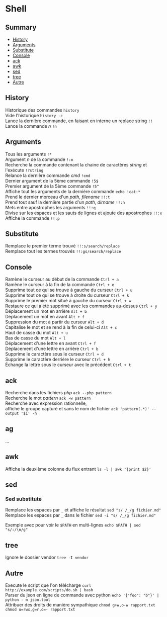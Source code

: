 # Shell

## Summary
- [History](#History)
- [Arguments](#Arguments)
- [Substitute](#Substitute)
- [Console](#Console)
- [ack](#ack)
- [awk](#awk)
- [sed](#sed)
- [tree](#tree)
- [Autre](#Autre)

## History

Historique des commandes `history`  
Vide l'historique `history -c`  
Lance la dernière commande, en faisant en interne un replace string `!!`  
Lance la commande _n_ `!n`

## Arguments
Tous les arguments `!*`  
Argument _n_ de la commande `!:n`  
Recherche la commande contenant la chaine de caractères _string_ et l'exécute `!?string`  
Relance la dernière commande _cmd_ `!cmd`  
Dernier argument de la 5ème commande `!5$`  
Premier argument de la 5ème commande `!5^`  
Affiche tout les arguments de la dernière commande `echo !cat:*`  
Prend le dernier morceau d'un _path_, _filename_ `!!:t`  
Prend tout sauf la dernière partie d'un _path_, _dirname_ `!!:h`  
Mets entre apostrophes les arguments `!!:q`  
Divise sur les espaces et les sauts de lignes et ajoute des apostrophes `!!:x`  
Affiche la commande `!!:p`

## Substitute
Remplace le premier terme trouvé `!!:s/search/replace`  
Remplace tout les termes trouvés `!!:gs/search/replace`

## Console
Ramène le curseur au début de la commande `Ctrl + a`  
Ramène le curseur à la fin de la commande `Ctrl + e`  
Supprime tout ce qui se trouve à gauche du curseur `Ctrl + u`  
Supprime tout ce qui se trouve à droite du curseur `Ctrl + k`  
Supprime le premier mot situé à gauche du curseur `Ctrl + w`  
Restaure ce qui a été supprimé avec les commandes au-dessus `Ctrl + y`  
Déplacement un mot en arrière `Alt + b`  
Déplacement un mot en avant `Alt + f`  
Suppression du mot à partir du curseur `Alt + d`  
Capitalise le mot et se rend à la fin de celui-ci `Alt + c`  
Haut de casse du mot `Alt + u`  
Bas de casse du mot `Alt + l`  
Déplacement d'une lettre en avant `Ctrl + f`  
Déplacement d'une lettre en arrière `Ctrl + b`  
Supprime le caractère sous le curseur `Ctrl + d`  
Supprime le caractère derrière le curseur `Ctrl + h`  
Échange la lettre sous le curseur avec le précédent `Ctrl + t`

## ack
Recherche dans les fichiers _php_ `ack --php pattern`  
Recherche le mot _pattern_ `ack -w pattern`  
Recherche avec expression rationnelle,  
affiche le groupe capturé et sans le nom de fichier `ack 'pattern(.*)' --output '$1' -h` 

## ag
…

## awk
Affiche la deuxième colonne du flux entrant `ls -l | awk '{print $2}'` 

## sed
### Sed substitute
Remplace les espaces par `_` et affiche le résultat `sed "s/ /_/g fichier.md"`  
Remplace les espaces par `_` dans le fichier `sed -i "s/ /_/g fichier.md"`

Exemple avec pour voir le `$PATH` en multi-lignes
`echo $PATH | sed "s/:/\n/g"`

## tree
Ignore le dossier vendor `tree -I vendor`

## Autre
Execute le script que l'on télécharge `curl http://example.com/scripts/do.sh | bash`  
Parser du json en ligne de commande avec python `echo '{"foo": "b"}' | python - m json.tool`  
Attribuer des droits de manière sympathique `chmod g+w,o-w rapport.txt chmod u=rwx,g=r,o=- rapport.txt`
